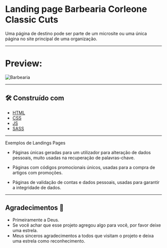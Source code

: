 # Landing page Barbearia Corleone Classic Cuts
 Uma página de destino pode ser parte de um microsite ou uma única página no site principal de uma organização.
***   
# Preview:

![Barbearia](barbearia.gif)
***
## 🛠️ Construído com

* [HTML](https://developer.mozilla.org/pt-BR/docs/Web/HTML)
* [CSS](https://developer.mozilla.org/pt-BR/docs/Web/CSS)
* [JS](https://developer.mozilla.org/pt-BR/docs/Web/JavaScript)
* [SASS](https://www.ufsm.br/pet/sistemas-de-informacao/2021/09/22/o-que-e-sass-venha-entender-esse-novo-metodo-de-escrever-css#:~:text=O%20SASS%20%C3%A9%20uma%20linguagem,op%C3%A7%C3%B5es%20variadas%20que%20iremos%20comentar.)

***
Exemplos de Landings Pages
- Páginas únicas geradas para um utilizador para alteração de dados pessoais, muito usadas na recuperação de palavras-chave.

- Páginas com códigos promocionais únicos, usadas para a compra de artigos com promoções.

- Páginas de validação de contas e dados pessoais, usadas para garantir a integridade de dados.

****
## Agradecimentos :clap:

* Primeiramente a Deus.
* Se você achar que esse projeto agregou algo para você, por favor deixe uma estrela.
* Meus sinceros agradecimentos a todos que visitam o projeto e deixa uma estrela como reconhecimento.


